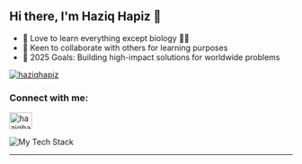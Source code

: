 ## Hi there, I'm Haziq Hapiz 👋


- 🌱 Love to learn everything except biology ☝🏻
- 👯 Keen to collaborate with others for learning purposes
- 🥅 2025 Goals: Building high-impact solutions for worldwide problems

<p align="left"> <a href="https://zyqhpz.github.io" target="blank"><img src="https://img.shields.io/badge/zyqhpz.github.io-FF2D20?style=for-the-badge&logo=aboutdotme&logoColor=white" alt="haziqhapiz" /></a> </p>

### Connect with me:

<p align="left">
<a href="https://linkedin.com/in/haziqhapiz" target="blank"><img align="center" src="https://raw.githubusercontent.com/rahuldkjain/github-profile-readme-generator/master/src/images/icons/Social/linked-in-alt.svg" alt="haziqhapiz" height="30" width="40" /></a>
</p>

<img src="https://github-readme-tech-stack.vercel.app/api/cards?lineCount=2&line1=react%2Creact%2C61DAFB%3Bgo%2Cgolang%2C00ADD8%3Bjavascript%2Cjavascript%2CF7DF1E%3Bpython%2Cpython%2C3776AB%3B&line2=docker%2Cdocker%2C2496ED%3Bmongodb%2Cmongodb%2C47A248%3Bmysql%2Cmysql%2C4479A1%3Bpostgresql%2Cpostgresql%2C4169E1%3B" alt="My Tech Stack" />

---
